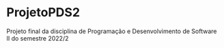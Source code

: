 # ProjetoPDS2
Projeto final da disciplina de Programação e Desenvolvimento de Software II do semestre 2022/2
